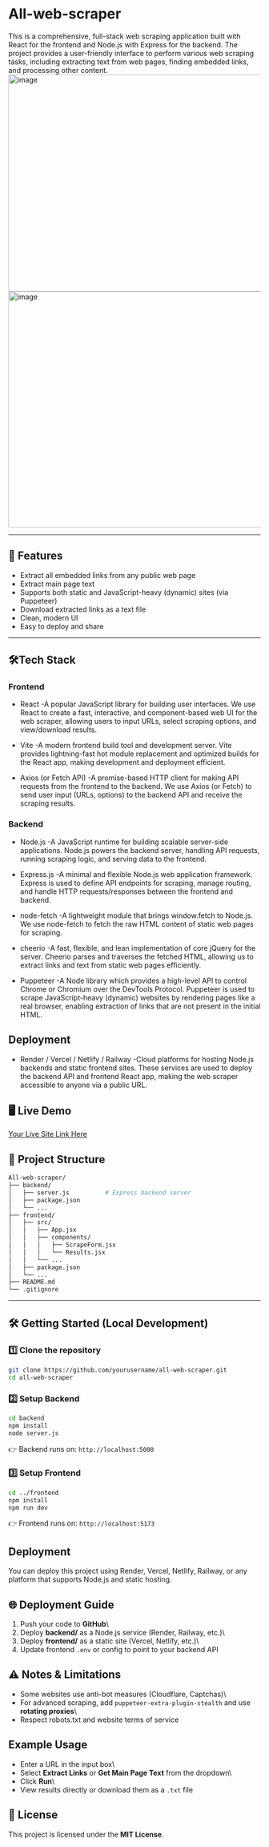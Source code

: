 # All-web-scraper
This is a comprehensive, full-stack web scraping application built with React for the frontend and Node.js with Express for the backend. The project provides a user-friendly interface to perform various web scraping tasks, including extracting text from web pages, finding embedded links, and processing other content.
<img width="958" height="433" alt="image" src="https://github.com/user-attachments/assets/a177a01c-6e61-415b-9ada-0c750c087f79" />
<img width="954" height="471" alt="image" src="https://github.com/user-attachments/assets/4e877ffb-1042-4d00-899c-4471d0974213" />

---

## 🚀 Features

- Extract all embedded links from any public web page
- Extract main page text
- Supports both static and JavaScript-heavy (dynamic) sites (via Puppeteer)
- Download extracted links as a text file
- Clean, modern UI
- Easy to deploy and share

---

## 🛠️Tech Stack
### Frontend
  - React
  -A popular JavaScript library for building user interfaces.
  We use React to create a fast, interactive, and component-based web UI for the web scraper, allowing users to input URLs, select scraping options, and view/download results.

  - Vite
  -A modern frontend build tool and development server.
  Vite provides lightning-fast hot module replacement and optimized builds for the React app, making development and deployment efficient.

  - Axios (or Fetch API)
  -A promise-based HTTP client for making API requests from the frontend to the backend.
  We use Axios (or Fetch) to send user input (URLs, options) to the backend API and receive the scraping results.

### Backend
  - Node.js
  -A JavaScript runtime for building scalable server-side applications.
  Node.js powers the backend server, handling API requests, running scraping logic, and serving data to the frontend.

  - Express.js
  -A minimal and flexible Node.js web application framework.
  Express is used to define API endpoints for scraping, manage routing, and handle HTTP requests/responses between the frontend and backend.
  
  - node-fetch
  -A lightweight module that brings window.fetch to Node.js.
  We use node-fetch to fetch the raw HTML content of static web pages for scraping.
  
  - cheerio
  -A fast, flexible, and lean implementation of core jQuery for the server.
  Cheerio parses and traverses the fetched HTML, allowing us to extract links and text from static web pages efficiently.
  
  - Puppeteer
  -A Node library which provides a high-level API to control Chrome or Chromium over the DevTools Protocol.
  Puppeteer is used to scrape JavaScript-heavy (dynamic) websites by rendering pages like a real browser, enabling extraction of links that are not present in the initial HTML.
  
  ## Deployment
  - Render / Vercel / Netlify / Railway
  -Cloud platforms for hosting Node.js backends and static frontend sites.
  These services are used to deploy the backend API and frontend React app, making the web scraper accessible to anyone via a public URL.


## 🖥️ Live Demo

[Your Live Site Link Here](https://your-frontend.onrender.com)

## 📂 Project Structure

``` bash
All-web-scraper/
├── backend/
│   ├── server.js          # Express backend server
│   ├── package.json
│   └── ...
├── frontend/
│   ├── src/
│   │   ├── App.jsx
│   │   ├── components/
│   │   │   ├── ScrapeForm.jsx
│   │   │   └── Results.jsx
│   │   └── ...
│   ├── package.json
│   └── ...
├── README.md
└── .gitignore
```

---

## 🛠️ Getting Started (Local Development)

### 1️⃣ Clone the repository

``` sh
git clone https://github.com/yourusername/all-web-scraper.git
cd all-web-scraper
```

### 2️⃣ Setup Backend

``` sh
cd backend
npm install
node server.js
```

👉 Backend runs on: `http://localhost:5000`

### 3️⃣ Setup Frontend

``` sh
cd ../frontend
npm install
npm run dev
```

👉 Frontend runs on: `http://localhost:5173`


## Deployment
You can deploy this project using Render, Vercel, Netlify, Railway, or any platform that supports Node.js and static hosting.

## 🌐 Deployment Guide

1.  Push your code to **GitHub**\
2.  Deploy **backend/** as a Node.js service (Render, Railway, etc.)\
3.  Deploy **frontend/** as a static site (Vercel, Netlify, etc.)\
4.  Update frontend `.env` or config to point to your backend API



## ⚠️ Notes & Limitations
-    Some websites use anti-bot measures (Cloudflare, Captchas)\
-    For advanced scraping, add `puppeteer-extra-plugin-stealth` and
    use **rotating proxies**\
-    Respect robots.txt and website terms of service

## Example Usage

-   Enter a URL in the input box\
-   Select **Extract Links** or **Get Main Page Text** from the
    dropdown\
-   Click **Run**\
-   View results directly or download them as a `.txt` file

## 📄 License
This project is licensed under the **MIT License**.
